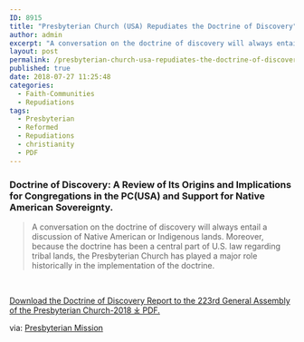 ```yaml
---
ID: 8915
title: "Presbyterian Church (USA) Repudiates the Doctrine of Discovery"
author: admin
excerpt: "A conversation on the doctrine of discovery will always entail a discussion of Native American or Indigenous lands. Moreover, because the doctrine has been a central part of U.S. law regarding tribal lands, the Presbyterian Church has played a major role historically in the implementation of the doctrine."
layout: post
permalink: /presbyterian-church-usa-repudiates-the-doctrine-of-discovery/
published: true
date: 2018-07-27 11:25:48
categories:
  - Faith-Communities
  - Repudiations
tags:
  - Presbyterian
  - Reformed
  - Repudiations
  - christianity
  - PDF
---
```

### Doctrine of Discovery: A Review of Its Origins and Implications for Congregations in the PC(USA) and Support for Native American Sovereignty.

> A conversation on the doctrine of discovery will always entail a discussion of Native American or Indigenous lands. Moreover, because the doctrine has been a central part of U.S. law regarding tribal lands, the Presbyterian Church has played a major role historically in the implementation of the doctrine.

 

[Download the Doctrine of Discovery Report to the 223rd General Assembly of the Presbyterian Church-2018 ⤓ PDF.](/assets/pdfs/Doctrine-of-Discovery-Report-to-the-223rd-GA-2018.pdf)


via: [Presbyterian Mission](https://www.presbyterianmission.org/)
